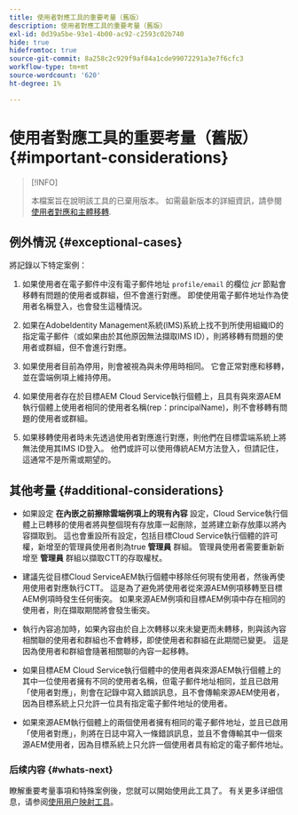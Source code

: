 ```yaml
---
title: 使用者對應工具的重要考量（舊版）
description: 使用者對應工具的重要考量（舊版）
exl-id: 0d39a5be-93e1-4b00-ac92-c2593c02b740
hide: true
hidefromtoc: true
source-git-commit: 8a258c2c929f9af84a1cde99072291a3e7f6cfc3
workflow-type: tm+mt
source-wordcount: '620'
ht-degree: 1%

---
```


# 使用者對應工具的重要考量（舊版） {#important-considerations}

>[!INFO]
>
>本檔案旨在說明該工具的已棄用版本。 如需最新版本的詳細資訊，請參閱 [使用者對應和主體移轉](/help/journey-migration/content-transfer-tool/using-content-transfer-tool/user-mapping-and-migration.md).

## 例外情況 {#exceptional-cases}

將記錄以下特定案例：

1. 如果使用者在電子郵件中沒有電子郵件地址 `profile/email` 的欄位 *jcr* 節點會移轉有問題的使用者或群組，但不會進行對應。  即使使用電子郵件地址作為使用者名稱登入，也會發生這種情況。

1. 如果在AdobeIdentity Management系統(IMS)系統上找不到所使用組織ID的指定電子郵件（或如果由於其他原因無法擷取IMS ID），則將移轉有問題的使用者或群組，但不會進行對應。

1. 如果使用者目前為停用，則會被視為與未停用時相同。 它會正常對應和移轉，並在雲端例項上維持停用。

1. 如果使用者存在於目標AEM Cloud Service執行個體上，且具有與來源AEM執行個體上使用者相同的使用者名稱(rep：principalName)，則不會移轉有問題的使用者或群組。

1. 如果移轉使用者時未先透過使用者對應進行對應，則他們在目標雲端系統上將無法使用其IMS ID登入。  他們或許可以使用傳統AEM方法登入，但請記住，這通常不是所需或期望的。

## 其他考量 {#additional-considerations}

* 如果設定 **在內嵌之前擦除雲端例項上的現有內容** 設定，Cloud Service執行個體上已轉移的使用者將與整個現有存放庫一起刪除，並將建立新存放庫以將內容擷取到。 這也會重設所有設定，包括目標Cloud Service執行個體的許可權，新增至的管理員使用者則為true **管理員** 群組。 管理員使用者需要重新新增至 **管理員** 群組以擷取CTT的存取權杖。

* 建議先從目標Cloud ServiceAEM執行個體中移除任何現有使用者，然後再使用使用者對應執行CTT。 這是為了避免將使用者從來源AEM例項移轉至目標AEM例項時發生任何衝突。 如果來源AEM例項和目標AEM例項中存在相同的使用者，則在擷取期間將會發生衝突。

* 執行內容追加時，如果內容由於自上次轉移以來未變更而未轉移，則與該內容相關聯的使用者和群組也不會轉移，即使使用者和群組在此期間已變更。 這是因為使用者和群組會隨著相關聯的內容一起移轉。

* 如果目標AEM Cloud Service執行個體中的使用者與來源AEM執行個體上的其中一位使用者擁有不同的使用者名稱，但電子郵件地址相同，並且已啟用「使用者對應」，則會在記錄中寫入錯誤訊息，且不會傳輸來源AEM使用者，因為目標系統上只允許一位具有指定電子郵件地址的使用者。

* 如果來源AEM執行個體上的兩個使用者擁有相同的電子郵件地址，並且已啟用「使用者對應」，則將在日誌中寫入一條錯誤訊息，並且不會傳輸其中一個來源AEM使用者，因為目標系統上只允許一個使用者具有給定的電子郵件地址。

### 后续内容 {#whats-next}

瞭解重要考量事項和特殊案例後，您就可以開始使用此工具了。 有关更多详细信息，请参阅[使用用户映射工具](/help/journey-migration/content-transfer-tool/user-mapping-tool-legacy/using-user-mapping-tool-legacy.md)。
